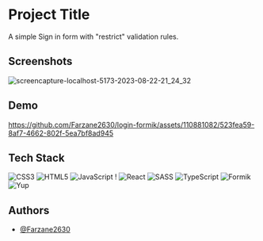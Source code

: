 
# Project Title

A simple Sign in form with "restrict" validation rules. 


## Screenshots

![screencapture-localhost-5173-2023-08-22-21_24_32](https://github.com/Farzane2630/login-formik/assets/110881082/74853f06-0006-4746-8108-a6fc0cdd368c)


## Demo

https://github.com/Farzane2630/login-formik/assets/110881082/523fea59-8af7-4662-802f-5ea7bf8ad945



## Tech Stack

![CSS3](https://img.shields.io/badge/css3-%231572B6.svg?style=plastic&logo=css3&logoColor=white) ![HTML5](https://img.shields.io/badge/html5-%23E34F26.svg?style=plastic&logo=html5&logoColor=white) ![JavaScript](https://img.shields.io/badge/javascript-%23323330.svg?style=plastic&logo=javascript&logoColor=%23F7DF1E) ! ![React](https://img.shields.io/badge/react-%2320232a.svg?style=plastic&logo=react&logoColor=%2361DAFB) ![SASS](https://img.shields.io/badge/SASS-hotpink.svg?style=plastic&logo=SASS&logoColor=white) ![TypeScript](https://img.shields.io/badge/typescript-hotpink.svg?style=plastic&logo=typescript&logoColor=white) ![Formik](https://img.shields.io/badge/Formik-hotpink.svg?style=plastic&logo=formik&logoColor=white) ![Yup](https://img.shields.io/badge/yup-hotpink.svg?style=plastic&logo=yup&logoColor=white)




## Authors

- [@Farzane2630](https://github.com/Farzane2630)

